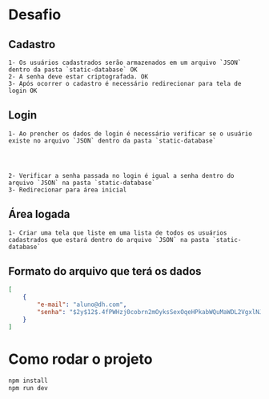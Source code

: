 # Desafio
## Cadastro
    1- Os usuários cadastrados serão armazenados em um arquivo `JSON` dentro da pasta `static-database` OK
    2- A senha deve estar criptografada. OK  
    3- Após ocorrer o cadastro é necessário redirecionar para tela de login OK 

## Login
    1- Ao prencher os dados de login é necessário verificar se o usuário existe no arquivo `JSON` dentro da pasta `static-database`




    2- Verificar a senha passada no login é igual a senha dentro do arquivo `JSON` na pasta `static-database`
    3- Redirecionar para área inicial



## Área logada
    1- Criar uma tela que liste em uma lista de todos os usuários cadastrados que estará dentro do arquivo `JSON` na pasta `static-database`




## Formato do arquivo que terá os dados
```json
[
    {
        "e-mail": "aluno@dh.com",
        "senha": "$2y$12$.4fPWHzj0cobrn2mOyksSexOqeHPkabWQuMaWDL2VgxlNJBv0sZ32"
    }
]
```

# Como rodar o projeto

```bash
npm install
npm run dev
```
